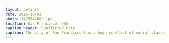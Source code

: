 ```yaml
---
layout: default
date: 2016-10-03
photo: 1475547608.jpg
location: San Francisco, USA
caption_header: Conflicted City
caption: The city of San Francisco has a huge conflict of social classes. First, there is all those rich people working in the area. Second, the more modest people that struggle to survive in a city where accomodations became very very expensive. And finally a lot of homeless people staying around as the city helps them in different ways. But this conflict also makes the beauty and complexity of San Francisco!
---
```

